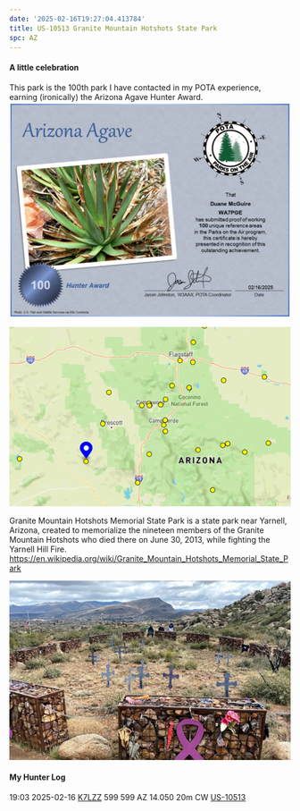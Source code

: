 ```yaml
---
date: '2025-02-16T19:27:04.413784'
title: US-10513 Granite Mountain Hotshots State Park
spc: AZ
---
```


#### A little celebration
This park is the 100th park I have contacted in my POTA experience, earning (ironically) the Arizona Agave Hunter Award. 
![pasted_image002.png](/static/pasted_image002_0009.png)

![pasted_image.png](/static/pasted_image_0020.png)

Granite Mountain Hotshots Memorial State Park is a state park near Yarnell, Arizona, created to memorialize the nineteen members of the Granite Mountain Hotshots who died there on June 30, 2013, while fighting the Yarnell Hill Fire. 
https://en.wikipedia.org/wiki/Granite_Mountain_Hotshots_Memorial_State_Park


![pasted_image001.png](/static/pasted_image001_0017.png)



#### My Hunter Log
19:03    2025-02-16    [K7LZZ](https://qrz.com/db/K7LZZ)    599    599    AZ    14.050    20m    CW    [US-10513](https://pota.app/#/park/US-10513)
